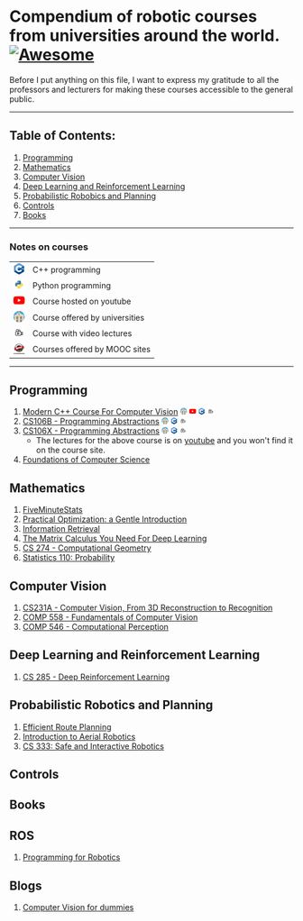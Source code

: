 # Compendium of robotic courses from universities around the world. [![Awesome](https://cdn.rawgit.com/sindresorhus/awesome/d7305f38d29fed78fa85652e3a63e154dd8e8829/media/badge.svg)](https://github.com/sindresorhus/awesome) 

Before I put anything on this file, I want to express my gratitude to all the professors and lecturers for making these courses accessible to the general public. 

---
## Table of Contents:

1. [Programming](#programming)
2. [Mathematics](#mathematics)
3. [Computer Vision](#computer-vision)
4. [Deep Learning and Reinforcement Learning](#deep-learning-and-reinforcement-learning)
5. [Probabilistic Robobics and Planning](#probabilistic-robotics-and-planning)
6. [Controls](#controls)
7. [Books](#books)

---
### Notes on courses
| | |
|---|---|
|<img height="20" src="assets/cpp.png"> | C++ programming |
|<img height="20" src="assets/python.png"> | Python programming |
|<img height="20" src="assets/youtube.svg">| Course hosted on youtube |
|<img height="20" src="assets/university.png">| Course offered by universities |
|<img height="20" src="assets/video.jpg">| Course with video lectures |
|<img height="20" width="20" src="assets/mooc.jpg">| Courses offered by MOOC sites |

--- 
## Programming
1. [Modern C++ Course For Computer Vision](https://www.ipb.uni-bonn.de/teaching/cpp-2020/)  <img height="12" src="assets/university.png">  <img height="12" src="assets/youtube.svg">  <img height="12" src="assets/cpp.png">  <img height="12" src="assets/video.jpg">
2. [CS106B - Programming Abstractions](https://web.stanford.edu/class/cs106b/)  <img height="12" src="assets/university.png">  <img height="12" src="assets/cpp.png">  <img height="12" src="assets/video.jpg">
3. [CS106X - Programming Abstractions](http://web.stanford.edu/class/archive/cs/cs106x/cs106x.1182/index.shtml) <img height="12" src="assets/university.png"> <img height="12" src="assets/cpp.png"> <img height="12" src="assets/video.jpg">
    * The lectures for the above course is on [youtube](https://www.youtube.com/c/lecturearchive/playlists) and you won't find it on the course site. 
4. [Foundations of Computer Science](http://i.stanford.edu/~ullman/focs.html)

## Mathematics
1. [FiveMinuteStats](https://stephens999.github.io/fiveMinuteStats/index.html)
2. [Practical Optimization: a Gentle Introduction](https://www.optimization101.org/)
3. [Information Retrieval](https://ad-wiki.informatik.uni-freiburg.de/teaching/InformationRetrievalWS1314)
4. [The Matrix Calculus You Need For Deep Learning](https://explained.ai/matrix-calculus/index.html)
5. [CS 274 - Computational Geometry](https://people.eecs.berkeley.edu/~jrs/274/)
6. [Statistics 110: Probability](https://projects.iq.harvard.edu/stat110)
## Computer Vision

1. [CS231A - Computer Vision, From 3D Reconstruction to Recognition](https://web.stanford.edu/class/cs231a/index.html)
2. [COMP 558 - Fundamentals of Computer Vision](http://www.cim.mcgill.ca/~langer/558/)
3. [COMP 546 - Computational Perception](http://www.cim.mcgill.ca/~langer/546.html)
## Deep Learning and Reinforcement Learning
1. [CS 285 - Deep Reinforcement Learning](http://rail.eecs.berkeley.edu/deeprlcourse-fa20/)

## Probabilistic Robotics and Planning
1. [Efficient Route Planning](https://ad-wiki.informatik.uni-freiburg.de/teaching/EfficientRoutePlanningSS2012)
2. [Introduction to Aerial Robotics](http://www.kostasalexis.com/introduction-to-aerial-robotics.html)
3. [CS 333: Safe and Interactive Robotics](http://cs333.stanford.edu/)

## Controls

## Books

## ROS
1. [Programming for Robotics](https://rsl.ethz.ch/education-students/lectures/ros.html)

## Blogs
1. [Computer Vision for dummies](https://www.visiondummy.com/)
